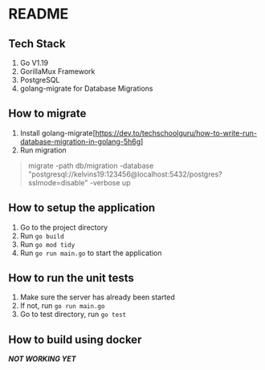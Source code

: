 # README

## Tech Stack
1. Go V1.19
2. GorillaMux Framework
3. PostgreSQL
4. golang-migrate for Database Migrations

## How to migrate
1. Install golang-migrate[https://dev.to/techschoolguru/how-to-write-run-database-migration-in-golang-5h6g]
2. Run migration
> migrate -path db/migration -database "postgresql://kelvins19:123456@localhost:5432/postgres?sslmode=disable" -verbose up


## How to setup the application
1. Go to the project directory
2. Run `go build`
3. Run `go mod tidy`
4. Run `go run main.go` to start the application

## How to run the unit tests
1. Make sure the server has already been started
2. If not, run `go run main.go`
3. Go to test directory, run `go test`

## How to build using docker
***NOT WORKING YET***
